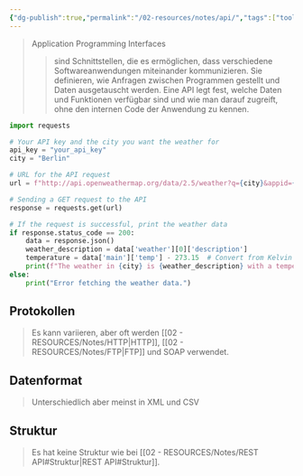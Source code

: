 ```yaml
---
{"dg-publish":true,"permalink":"/02-resources/notes/api/","tags":["tools","informatik/code"],"noteIcon":"","updated":"2025-09-18T08:21:52.000+02:00"}
---
```


>Application Programming Interfaces
>>sind Schnittstellen, die es ermöglichen, dass verschiedene Softwareanwendungen miteinander kommunizieren. Sie definieren, wie Anfragen zwischen Programmen gestellt und Daten ausgetauscht werden. Eine API legt fest, welche Daten und Funktionen verfügbar sind und wie man darauf zugreift, ohne den internen Code der Anwendung zu kennen.

```python
import requests

# Your API key and the city you want the weather for
api_key = "your_api_key"
city = "Berlin"

# URL for the API request
url = f"http://api.openweathermap.org/data/2.5/weather?q={city}&appid={api_key}"

# Sending a GET request to the API
response = requests.get(url)

# If the request is successful, print the weather data
if response.status_code == 200:
    data = response.json()
    weather_description = data['weather'][0]['description']
    temperature = data['main']['temp'] - 273.15  # Convert from Kelvin to Celsius
    print(f"The weather in {city} is {weather_description} with a temperature of {temperature:.2f}°C.")
else:
    print("Error fetching the weather data.")
```

## Protokollen
>Es kann variieren, aber oft werden [[02 - RESOURCES/Notes/HTTP\|HTTP]], [[02 - RESOURCES/Notes/FTP\|FTP]] und SOAP verwendet.

## Datenformat
>Unterschiedlich aber meinst in XML und CSV

## Struktur
> Es hat keine Struktur wie bei [[02 - RESOURCES/Notes/REST API#Struktur\|REST API#Struktur]].